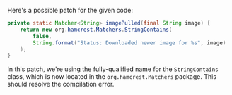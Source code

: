 Here's a possible patch for the given code:

```java
private static Matcher<String> imagePulled(final String image) {
    return new org.hamcrest.Matchers.StringContains(
        false,
        String.format("Status: Downloaded newer image for %s", image)
    );
}
```

In this patch, we're using the fully-qualified name for the `StringContains` class, which is now located in the `org.hamcrest.Matchers` package. This should resolve the compilation error.